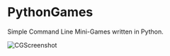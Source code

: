 # PythonGames
Simple Command Line Mini-Games written in Python.

![CGScreenshot](https://github.com/c0wgirl/PythonGames/assets/148525929/1ff8f8bd-8a56-448b-b0ee-d0b79c433fc0)
